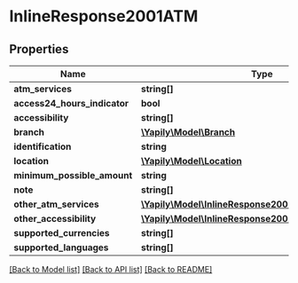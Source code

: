 # InlineResponse2001ATM

## Properties
Name | Type | Description | Notes
------------ | ------------- | ------------- | -------------
**atm_services** | **string[]** |  | [optional] 
**access24_hours_indicator** | **bool** |  | [optional] 
**accessibility** | **string[]** |  | [optional] 
**branch** | [**\Yapily\Model\Branch**](Branch.md) |  | [optional] 
**identification** | **string** |  | [optional] 
**location** | [**\Yapily\Model\Location**](Location.md) |  | [optional] 
**minimum_possible_amount** | **string** |  | [optional] 
**note** | **string[]** |  | [optional] 
**other_atm_services** | [**\Yapily\Model\InlineResponse2001OtherATMServices[]**](InlineResponse2001OtherATMServices.md) |  | [optional] 
**other_accessibility** | [**\Yapily\Model\InlineResponse2001OtherAccessibility[]**](InlineResponse2001OtherAccessibility.md) |  | [optional] 
**supported_currencies** | **string[]** |  | [optional] 
**supported_languages** | **string[]** |  | [optional] 

[[Back to Model list]](../README.md#documentation-for-models) [[Back to API list]](../README.md#documentation-for-api-endpoints) [[Back to README]](../README.md)


